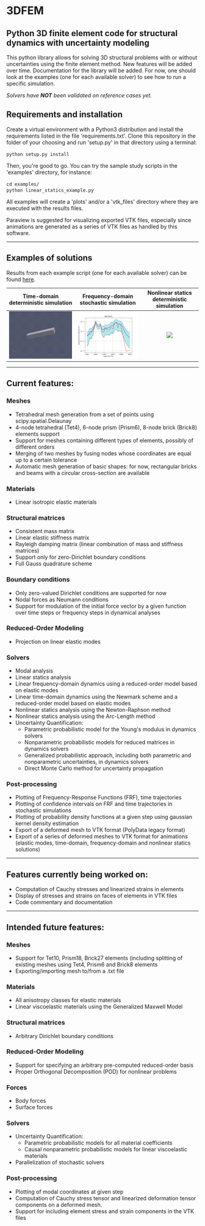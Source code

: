 # 3DFEM
## Python 3D finite element code for structural dynamics with uncertainty modeling

This python library allows for solving 3D structural problems with or without uncertainties using the finite element method.
New features will be added over time.
Documentation for the library will be added. For now, one should look at the examples (one for each available solver) to see how to run a specific simulation.

*Solvers have **NOT** been validated on reference cases yet.*

## Requirements and installation
Create a virtual environment with a Python3 distribution and install the requirements listed in the file 'requirements.txt'.
Clone this repository in the folder of your choosing and run 'setup.py' in that directory using a terminal:

```
python setup.py install
```

Then, you're good to go. You can try the sample study scripts in the 'examples' directory, for instance:

```
cd examples/
python linear_statics_example.py 
```

All examples will create a 'plots' and/or a 'vtk_files' directory where they are executed with the results files. 

Paraview is suggested for visualizing exported VTK files, especially since animations are generated as a series of VTK files as handled by this software.

----

## Examples of solutions

Results from each example script (one for each available solver) can be found [here](https://github.com/rcapillon/3DFEM/blob/main/readme_files/examples_results.md).

| Time-domain deterministic simulation| Frequency-domain stochastic simulation | Nonlinear statics deterministic simulation |
|:----:|:----:|:----:|
| <img src="https://github.com/rcapillon/3DFEM/blob/main/readme_files/animation_linear_newmark_example.gif" width="400"> | <img src="https://github.com/rcapillon/3DFEM/blob/main/readme_files/plot_U_rand_linear_frequency_UQ_nonparametric_example6673.png" width="400"> | <img src="https://github.com/rcapillon/3DFEM/blob/main/readme_files/animation_nonlinear_statics_arclength_example.gif" width="400"> |

----

## Current features:

### Meshes
* Tetrahedral mesh generation from a set of points using scipy.spatial.Delaunay
* 4-node tetrahedral (Tet4), 6-node prism (Prism6), 8-node brick (Brick8) elements support
* Support for meshes containing different types of elements, possibly of different orders
* Merging of two meshes by fusing nodes whose coordinates are equal up to a certain tolerance
* Automatic mesh generation of basic shapes: for now, rectangular bricks and beams with a circular cross-section are available

### Materials
* Linear isotropic elastic materials

### Structural matrices
* Consistent mass matrix
* Linear elastic stiffness matrix
* Rayleigh damping matrix (linear combination of mass and stiffness matrices)
* Support only for zero-Dirichlet boundary conditions
* Full Gauss quadrature scheme

### Boundary conditions
* Only zero-valued Dirichlet conditions are supported for now
* Nodal forces as Neumann conditions
* Support for modulation of the initial force vector by a given function over time steps or frequency steps in dynamical analyses

### Reduced-Order Modeling
* Projection on linear elastic modes

### Solvers
* Modal analysis
* Linear statics analysis
* Linear frequency-domain dynamics using a reduced-order model based on elastic modes
* Linear time-domain dynamics using the Newmark scheme and a reduced-order model based on elastic modes
* Nonlinear statics analysis using the Newton-Raphson method
* Nonlinear statics analysis using the Arc-Length method
* Uncertainty Quantification:
  - Parametric probabilistic model for the Young's modulus in dynamics solvers
  - Nonparametric probabilistic models for reduced matrices in dynamics solvers
  - Generalized probabilistic approach, including both parametric and nonparametric uncertainties, in dynamics solvers
  - Direct Monte Carlo method for uncertainty propagation

### Post-processing
* Plotting of Frequency-Response Functions (FRF), time trajectories
* Plotting of confidence intervals on FRF and time trajectories in stochastic simulations
* Plotting of probability density functions at a given step using gaussian kernel density estimation
* Export of a deformed mesh to VTK format (PolyData legacy format)
* Export of a series of deformed meshes to VTK format for animations (elastic modes, time-domain, frequency-domain and nonlinear statics solutions)

----

## Features currently being worked on:
* Computation of Cauchy stresses and linearized strains in elements 
* Display of stresses and strains on faces of elements in VTK files
* Code commentary and documentation

----

## Intended future features: 

### Meshes
* Support for Tet10, Prism18, Brick27 elements (including splitting of existing meshes using Tet4, Prism6 and Brick8 elements
* Exporting/importing mesh to/from a .txt file

### Materials
* All anisotropy classes for elastic materials
* Linear viscoelastic materials using the Generalized Maxwell Model

### Structural matrices
* Arbitrary Dirichlet boundary conditions

### Reduced-Order Modeling
* Support for specifying an arbitrary pre-computed reduced-order basis
* Proper Orthogonal Decomposition (POD) for nonlinear problems

### Forces
* Body forces
* Surface forces

### Solvers
* Uncertainty Quantification:
  - Parametric probabilistic models for all material coefficients
  - Causal nonparametric probabilistic models for linear viscoelastic materials
* Parallelization of stochastic solvers

### Post-processing
* Plotting of modal coordinates at given step
* Computation of Cauchy stress tensor and linearized deformation tensor components on a deformed mesh.
* Support for including element stress and strain components in the VTK files
